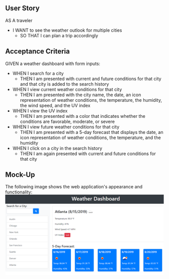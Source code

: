 ## User Story
AS A traveler
- I WANT to see the weather outlook for multiple cities
    - SO THAT I can plan a trip accordingly

## Acceptance Criteria

GIVEN a weather dashboard with form inputs:
- WHEN I search for a city
    - THEN I am presented with current and future conditions for that city and that city is added to the search history
- WHEN I view current weather conditions for that city
    - THEN I am presented with the city name, the date, an icon representation of weather conditions, the temperature, the humidity, the wind speed, and the UV index
- WHEN I view the UV index
    - THEN I am presented with a color that indicates whether the conditions are favorable, moderate, or severe
- WHEN I view future weather conditions for that city
    - THEN I am presented with a 5-day forecast that displays the date, an icon representation of weather conditions, the temperature, and the humidity
- WHEN I click on a city in the search history
    - THEN I am again presented with current and future conditions for that city

## Mock-Up
The following image shows the web application's appearance and functionality:
![](assets/demo.png)

